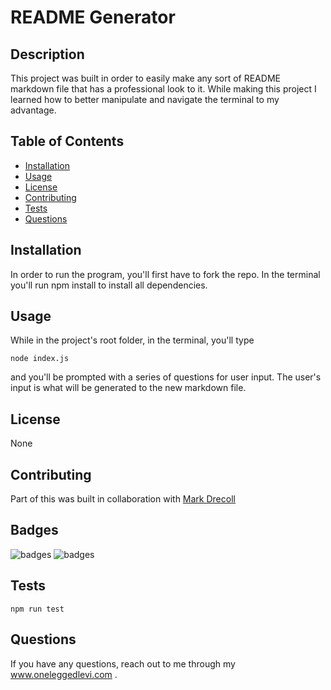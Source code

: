 # README Generator

## Description

This project was built in order to easily make any sort of README markdown file that has a professional look to it. While making this project I learned how to better manipulate and navigate the terminal to my advantage.

## Table of Contents

- [Installation](#Installation)
- [Usage](#Usage)
- [License](#License)
- [Contributing](#Contributing)
- [Tests](#Tests)
- [Questions](#Questions)

## Installation

In order to run the program, you'll first have to fork the repo. In the terminal you'll run npm install to install all dependencies.

## Usage

While in the project's root folder, in the terminal, you'll type

    node index.js

and you'll be prompted with a series of questions for user input. The user's input is what will be generated to the new markdown file.

## License

None

## Contributing

Part of this was built in collaboration with <a href='https://github.com/markdrecoll/' target="_blank">Mark Drecoll</a>

## Badges

![badges](https://img.shields.io/badge/Language-JavaScript-red)
![badges](https://img.shields.io/badge/Environment-Node-yellow)

## Tests

    npm run test

## Questions

If you have any questions, reach out to me through my www.oneleggedlevi.com .

